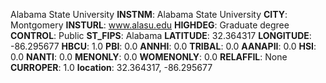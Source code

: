 
Alabama State University
**INSTNM**: Alabama State University
**CITY**: Montgomery
**INSTURL**: www.alasu.edu
**HIGHDEG**: Graduate degree
**CONTROL**: Public
**ST_FIPS**: Alabama
**LATITUDE**: 32.364317
**LONGITUDE**: -86.295677
**HBCU**: 1.0
**PBI**: 0.0
**ANNHI**: 0.0
**TRIBAL**: 0.0
**AANAPII**: 0.0
**HSI**: 0.0
**NANTI**: 0.0
**MENONLY**: 0.0
**WOMENONLY**: 0.0
**RELAFFIL**: None
**CURROPER**: 1.0
**location**: 32.364317, -86.295677